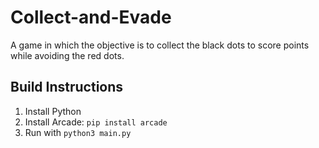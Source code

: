 # Collect-and-Evade
A game in which the objective is to collect the black dots to score points while avoiding the red dots.

## Build Instructions
1. Install Python
2. Install Arcade: `pip install arcade`
3. Run with `python3 main.py`